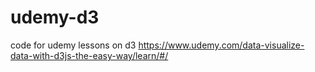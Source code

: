 # udemy-d3

code for udemy lessons on d3
https://www.udemy.com/data-visualize-data-with-d3js-the-easy-way/learn/#/
